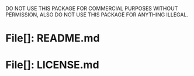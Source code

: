 DO NOT USE THIS PACKAGE FOR COMMERCIAL PURPOSES WITHOUT PERMISSION, ALSO DO NOT USE THIS PACKAGE FOR ANYTHING ILLEGAL.

# File[]: README.md
# File[]: LICENSE.md

